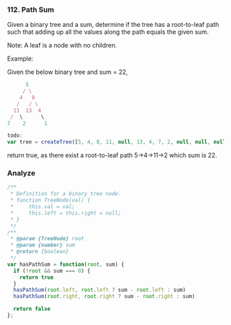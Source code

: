 ### 112. Path Sum

Given a binary tree and a sum, determine if the tree has a root-to-leaf path such that adding up all the values along the path equals the given sum.

Note: A leaf is a node with no children.

Example:

Given the below binary tree and sum = 22,

```js
      5
     / \
    4   8
   /   / \
  11  13  4
 /  \      \
7    2      1
```

```js
todo:
var tree = createTree([5, 4, 8, 11, null, 13, 4, 7, 2, null, null, null, null, null, 1])
```

return true, as there exist a root-to-leaf path 5->4->11->2 which sum is 22.

### Analyze

```js
/**
 * Definition for a binary tree node.
 * function TreeNode(val) {
 *     this.val = val;
 *     this.left = this.right = null;
 * }
 */
/**
 * @param {TreeNode} root
 * @param {number} sum
 * @return {boolean}
 */
var hasPathSum = function(root, sum) {
  if (!root && sum === 0) {
    return true
  }
  hasPathSum(root.left, root.left ? sum - root.left : sum)
  hasPathSum(root.right, root.right ? sum - root.right : sum)

  return false
};
```